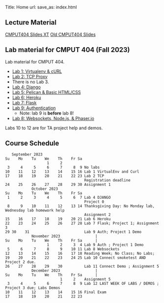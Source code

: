 Title: Home
url:
save_as: index.html

## Lecture Material

[CMPUT404 Slides XT](https://uofa-cmput404.github.io/slides-xt/)
[Old CMPUT404 Slides](https://uofa-cmput404.github.io/cmput404-slides/)

## Lab material for CMPUT 404 (Fall 2023)

Lab material for CMPUT 404.

* [Lab 1: Virtualenv & cURL]({filename}../labs/lab-1.md)
* [Lab 2: TCP Proxy]({filename}../labs/lab-2.md)
* <!--[Lab 3: Common Gateway Interface]({filename}../labs/lab-3.md)--> There is no Lab 3.
* [Lab 4: Django]({filename}../labs/lab-4.md)
* [Lab 5: Pelican & Basic HTML/CSS]({filename}../labs/lab-5.md)
* [Lab 6: Heroku]({filename}../labs/lab-6.md)
* [Lab 7: Flask]({filename}../labs/lab-7.md)
* [Lab 9: Authentication]({filename}../labs/lab-9.md)
    * Note: lab 9 is **before** lab 8!
* [Lab 8: Websockets, Node.js, & Phaser.io]({filename}../labs/lab-8.md)

Labs 10 to 12 are for TA project help and demos.

## Course Schedule

```text
   September 2023
Su    Mo    Tu    We    Th    Fr Sa
                   1     2
 3     4     5     6     7     8  9 No labs
10    11    12    13    14    15 16 Lab 1 VirtualEnv and Curl
17    18    19    20    21    22 23 Lab 2 TCP
                                    Registration deadline
24    25    26    27    28    29 30 Assignment 1 
            October 2023
Su    Mo    Tu    We    Th    Fr Sa
 1     2     3     4     5     6  7 Lab 4 DJANGO
                                    Project 0
 8     9    10    11    12    13 14 Thanksgiving Day: No Monday lab, Wednesday lab homework help
                                    Assignment 2
15    16    17    18    19    20 21 Lab 6 Heroku
22    23    24    25    26    27 28 Lab 7 Flask; Project 1; Assignment 3
29 30    31                         Lab 9 Auth; Project 1 Demo
            November 2023                |
Su    Mo    Tu    We    Th    Fr Sa      |
                   1     2     3  4 Lab 9 Auth ; Project 1 Demo
 5     6     7     8     9    10 11 Lab 8 Websockets
12    13    14    15    16    17 18 Reading Week; No Class; No Labs;
19    20    21    22    23    24 25 Lab 10 Connect smoketest AND Project 2 due.
26    27    28    29    30          Lab 11 Connect Demo ; Assignment 5
            December 2023                |
Su    Mo    Tu    We    Th    Fr Sa      |
                         1     2    Assignment 5
 3     4     5     6     7     8  9 Lab 12 LAST WEEK OF LABS / DEMOS ; Project 3 due; Labs Demos
10    11    12    13    14    15 16 Final Exam
17    18    19    20    21    22 23
```
<!--
```text
                   January 2023      
Su      Mo      Tu      We      Th      Fr Sa  
 1       2       3       4       5       6  7   No Labs
 8       9      10      11      12      13 14   Lab 1 VirtualEnv and Curl (TAs available)                        
15      16      17      18      19      20 21   Lab 2 TCP                                                        
22      23      24      25      26   A1-27 28   Lab 3 CGI Assignment 1     
29   P0-30      31                              Lab 4 DJANGO ; project 0
                      
                   February 2023      
Su      Mo      Tu      We      Th      Fr Sa  
     P0-                 1       2       3  4   Lab 4 DJANGO ; project 0
 5       6       7       8       9   A2-10 11   Lab 5 CSS and HTML ; Assignment 2 
12      13      14      15      16      17 18   Lab 6 Heroku      
19      20      21      22      23      24 25   Reading Week; No Class; No Labs;
26   A3-27      28                              Lab 7 Flask; project 1; Assignment 3
                                               
                   March 2023                                              
Su      Mo      Tu      We      Th      Fr Sa  
     A3-                 1       2   P1-3  4    Lab 7 Flask; project 1; Assignment 3
 5       6       7       8       9   A4-10 11   Lab 9 Auth ; Assignment 4 ; Project 1 demo
12      13      14   MT-15      16      17 18   Lab 8 Websockets ; MIDTERM ;  
19      20      21      22      23   P2-24 25   Lab 10 Connect smoketest AND Project 2 due.
26      27      28      29      30   A5-31      Lab 11 Connect Demo ; Assignment 5 
                                               
                   April 2023                                              
Su      Mo      Tu      We      Th      Fr Sa  
                                     A5-    1   Lab 11 Connect Demo ; Assignment 5 
 2   P3--3       4       5       6   NC--7  8   Lab 12 LAST WEEK OF LABS / DEMOS ; Project 3 due; Labs Demos
 9   NC-10      11      12      13      14 15   12th is the Last day of class for some reason. No labs.
16      17      18      19      20      21 22  
23      24      25      26      27      28 29  
30           

Last day of classes is April 12th

There is no final exam.

```
-->
